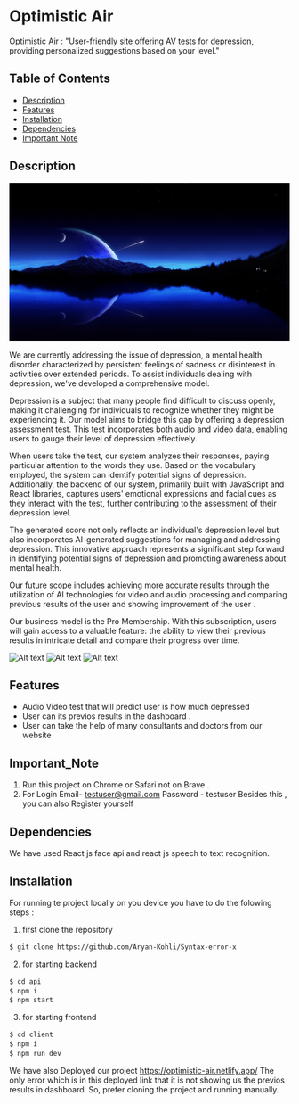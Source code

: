 # Optimistic Air

Optimistic Air : "User-friendly site offering AV tests for depression, providing personalized suggestions based on your level."

## Table of Contents

- [Description](#description)
- [Features](#features)
- [Installation](#installation)
- [Dependencies](#dependencies)
- [Important Note](#Important_Note)

<!-- <img src=" alt="Alt text" title="Optional title" /> -->

## Description

![wdbw](./client/src/pics/bg3.jpg)

We are currently addressing the issue of depression, a mental health disorder characterized by persistent feelings of sadness or disinterest in activities over extended periods. To assist individuals dealing with depression, we've developed a comprehensive model.

Depression is a subject that many people find difficult to discuss openly, making it challenging for individuals to recognize whether they might be experiencing it. Our model aims to bridge this gap by offering a depression assessment test. This test incorporates both audio and video data, enabling users to gauge their level of depression effectively.

When users take the test, our system analyzes their responses, paying particular attention to the words they use. Based on the vocabulary employed, the system can identify potential signs of depression. Additionally, the backend of our system, primarily built with JavaScript and React libraries, captures users' emotional expressions and facial cues as they interact with the test, further contributing to the assessment of their depression level.

The generated score not only reflects an individual's depression level but also incorporates AI-generated suggestions for managing and addressing depression. This innovative approach represents a significant step forward in identifying potential signs of depression and promoting awareness about mental health.

Our future scope includes achieving more accurate results through the utilization of AI technologies for video and audio processing and comparing previous results of the user and showing improvement of the user .

Our business model is the Pro Membership. With this subscription, users will gain access to a valuable feature: the ability to view their previous results in intricate detail and compare their progress over time.

![Alt text](https://drive.google.com/file/d/1efZoBVMe2ZAQ7G5rZwrKuvcx73AakjNp/view?usp=sharing)
![Alt text](https://drive.google.com/file/d/18lgokiB9LpIPhCOOiIw3ct7CGII_eCc7/view?usp=sharing)
![Alt text](https://drive.google.com/file/d/1q3sgmcNaSQ0Z-6s-SYVIWj23Nlt-MbjL/view?usp=sharing)

## Features

- Audio Video test that will predict user is how much depressed
- User can its previos results in the dashboard .
- User can take the help of many consultants and doctors from our website

## Important_Note

1. Run this project on Chrome or Safari not on Brave .
2. For Login Email- testuser@gmail.com Password - testuser
   Besides this , you can also Register yourself

## Dependencies

We have used React js face api and react js speech to text recognition.

## Installation

For running te project locally on you device you have to do the folowing steps :

1. first clone the repository

```bash
$ git clone https://github.com/Aryan-Kohli/Syntax-error-x
```

2. for starting backend

```bash
$ cd api
$ npm i
$ npm start
```

3. for starting frontend

```bash
$ cd client
$ npm i
$ npm run dev
```

We have also Deployed our project
https://optimistic-air.netlify.app/
The only error which is in this deployed link that it is not showing us the previos results in dashboard.
So, prefer cloning the project and running manually.
